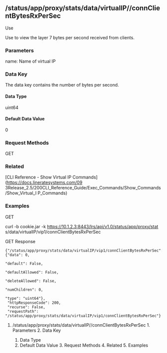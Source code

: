 ## /status/app/proxy/stats/data/virtualIP/<name>/connClientBytesRxPerSec

Use

Use to view the layer 7 bytes per second received from clients.

### Parameters

name: Name of virtual IP

### Data Key

The data key contains the number of bytes per second.

#### Data Type

uint64

#### Default Data Value

0

### Request Methods

GET

### Related

[CLI Reference - Show Virtual IP Commands](https://docs.lineratesystems.com/09
3Release_2.5/200CLI_Reference_Guide/Exec_Commands/Show_Commands/Show_Virtual_I
P_Commands)

### Examples

GET

curl -b cookie.jar -k https://10.1.2.3:8443/lrs/api/v1.0/status/app/proxy/stat
s/data/virtualIP/vip1/connClientBytesRxPerSec

GET Response

    
    {"/status/app/proxy/stats/data/virtualIP/vip1/connClientBytesRxPerSec": {"data": 0,
                                                                                "default": False,
                                                                                "defaultAllowed": False,
                                                                                "deleteAllowed": False,
                                                                                "numChildren": 0,
                                                                                "type": "uint64"},
     "httpResponseCode": 200,
     "recurse": False,
     "requestPath": "/status/app/proxy/stats/data/virtualIP/vip1/connClientBytesRxPerSec"}
    

  1. /status/app/proxy/stats/data/virtualIP/<name>/connClientBytesRxPerSec
    1. Parameters
    2. Data Key
      1. Data Type
      2. Default Data Value
    3. Request Methods
    4. Related
    5. Examples

